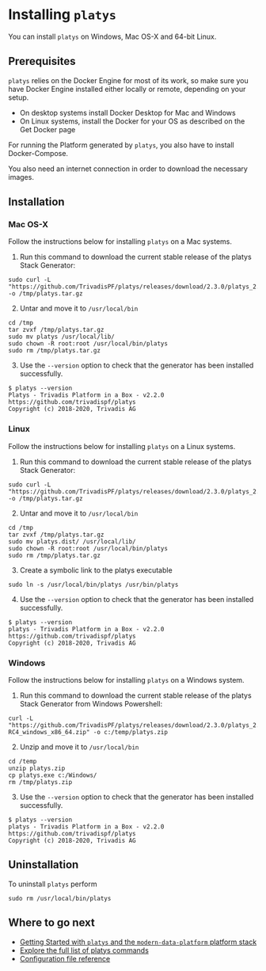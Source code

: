 # Installing `platys`

You can install `platys` on Windows, Mac OS-X and 64-bit Linux.

## Prerequisites

`platys` relies on the Docker Engine for most of its work, so make sure you have Docker Engine installed either locally or remote, depending on your setup.

  * On desktop systems install Docker Desktop for Mac and Windows
  * On Linux systems, install the Docker for your OS as described on the Get Docker page

For running the Platform generated by `platys`, you also have to install Docker-Compose. 

You also need an internet connection in order to download the necessary images. 

## Installation

### Mac OS-X 

Follow the instructions below for installing `platys` on a Mac systems.  

1. Run this command to download the current stable release of the platys Stack Generator:

  ```
sudo curl -L "https://github.com/TrivadisPF/platys/releases/download/2.3.0/platys_2.3.0_darwin_x86_64.tar.gz" -o /tmp/platys.tar.gz
```

2. Untar and move it to `/usr/local/bin`

  ```
cd /tmp
tar zvxf /tmp/platys.tar.gz 
sudo mv platys /usr/local/lib/
sudo chown -R root:root /usr/local/bin/platys
sudo rm /tmp/platys.tar.gz 
```

3. Use the `--version` option to check that the generator has been installed successfully.

  ```
$ platys --version
Platys - Trivadis Platform in a Box - v2.2.0
https://github.com/trivadispf/platys
Copyright (c) 2018-2020, Trivadis AG
```

### Linux

Follow the instructions below for installing `platys` on a Linux systems.  

1. Run this command to download the current stable release of the platys Stack Generator:

  ```
sudo curl -L "https://github.com/TrivadisPF/platys/releases/download/2.3.0/platys_2.3.0_linux_x86_64.tar.gz" -o /tmp/platys.tar.gz
```

2. Untar and move it to `/usr/local/bin`

  ```
cd /tmp
tar zvxf /tmp/platys.tar.gz 
sudo mv platys.dist/ /usr/local/lib/
sudo chown -R root:root /usr/local/bin/platys
sudo rm /tmp/platys.tar.gz 
```

3. Create a symbolic link to the platys executable

  ```
sudo ln -s /usr/local/bin/platys /usr/bin/platys
```

4. Use the `--version` option to check that the generator has been installed successfully.

  ```
$ platys --version
platys - Trivadis Platform in a Box - v2.2.0
https://github.com/trivadispf/platys
Copyright (c) 2018-2020, Trivadis AG
```

### Windows 

Follow the instructions below for installing `platys` on a Windows system. 

1. Run this command to download the current stable release of the platys Stack Generator from Windows Powershell:

  ```
curl -L "https://github.com/TrivadisPF/platys/releases/download/2.3.0/platys_2.3.0-RC4_windows_x86_64.zip" -o c:/temp/platys.zip
```

2. Unzip and move it to `/usr/local/bin`

  ```
cd /temp
unzip platys.zip
cp platys.exe c:/Windows/
rm /tmp/platys.zip
```

3. Use the `--version` option to check that the generator has been installed successfully.

  ```
$ platys --version
platys - Trivadis Platform in a Box - v2.2.0
https://github.com/trivadispf/platys
Copyright (c) 2018-2020, Trivadis AG
```

   
## Uninstallation

To uninstall `platys` perform

```
sudo rm /usr/local/bin/platys
```
   
## Where to go next

* [Getting Started with `platys` and the `modern-data-platform` platform stack](../platform-stacks/modern-data-platform/documentation/getting-started.md)
* [Explore the full list of platys commands](command-line-ref.md)
* [Configuration file reference](../platform-stacks/modern-data-platform/documentation/configuration.md)
